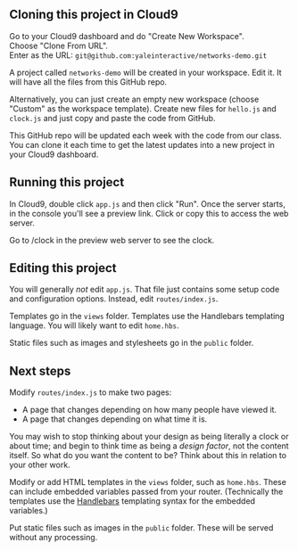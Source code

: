 ## Cloning this project in Cloud9

Go to your Cloud9 dashboard and do "Create New Workspace".  
Choose "Clone From URL".  
Enter as the URL: `git@github.com:yaleinteractive/networks-demo.git`

A project called `networks-demo` will be created in your workspace. Edit it. It will have all the files from this GitHub repo.

Alternatively, you can just create an empty new workspace (choose "Custom" as the workspace template).
Create new files for `hello.js` and `clock.js` and just copy and paste the code from GitHub.

This GitHub repo will be updated each week with the code from our class. You can clone it each time to get the latest updates into a new project in your Cloud9 dashboard.

## Running this project

In Cloud9, double click `app.js` and then click "Run". Once the server starts, in the console you'll see a preview link.
Click or copy this to access the web server.

Go to /clock in the preview web server to see the clock.

## Editing this project

You will generally *not* edit `app.js`. That file just contains some setup code and configuration options. Instead, edit `routes/index.js`.

Templates go in the `views` folder. Templates use the Handlebars templating language. You will likely want to edit `home.hbs`.

Static files such as images and stylesheets go in the `public` folder.

## Next steps

Modify `routes/index.js` to make two pages:

* A page that changes depending on how many people have viewed it.
* A page that changes depending on what time it is.

You may wish to stop thinking about your design as being literally a clock or about time; 
and begin to think time as being a _design factor_, not the content itself. So what do you
want the content to be? Think about this in relation to your other work.

Modify or add HTML templates in the `views` folder, such as `home.hbs`.
These can include embedded variables passed from your router.
(Technically the templates use the [Handlebars](http://handlebarsjs.com/) templating syntax for the embedded variables.)

Put static files such as images in the `public` folder. These will be served without any processing.
